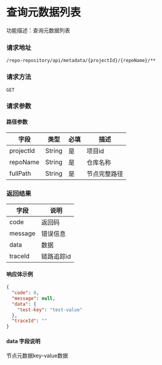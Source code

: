 # 查询元数据列表
功能描述：查询元数据列表

### 请求地址
```
/repo-repository/api/metadata/{projectId}/{repoName}/**
```

### 请求方法
`GET`
### 请求参数

#### 路径参数

| 字段        | 类型     | 必填  | 描述     |
|-----------|--------|-----|--------|
| projectId | String | 是   | 项目id   |
| repoName  | String | 是   | 仓库名称   |
| fullPath  | String | 是   | 节点完整路径 |

### 返回结果

| 字段      | 说明     |
|---------|--------|
| code    | 返回码    |
| message | 错误信息   |
| data    | 数据     |
| traceId | 链路追踪id |

#### 响应体示例

```json
{
  "code": 0,
  "message": null,
  "data": {
    "test-key": "test-value"
  },
  "traceId": ""
}
```

#### data 字段说明

节点元数据key-value数据
